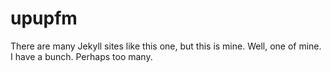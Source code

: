 upupfm
======
There are many Jekyll sites like this one, but this is mine. Well, one of mine. I have a bunch. Perhaps too many.
